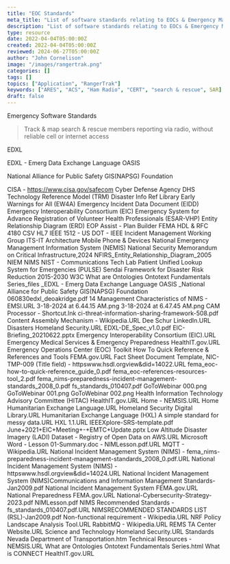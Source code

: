 ```yaml
---
title: "EOC Standards"
meta_title: "List of software standards relating to EOCs & Emergency Management"
description: "List of software standards relating to EOCs & Emergency Management"
type: resource
date: 2022-04-04T05:00:00Z
created: 2022-04-04T05:00:00Z
reviewed: 2024-06-27T05:00:00Z
author: "John Cornelison"
image: "/images/rangertrak.png"
categories: []
tags: []
topics: ["Application", "RangerTrak"]
keywords: ["ARES", "ACS", "Ham Radio", "CERT", "search & rescue", SAR]
draft: false
---
```


Emergency Software Standards

> Track & map search & rescue members reporting via radio, without reliable cell or internet access

EDXL

EDXL - Emerg Data Exchange Language OASIS

National Alliance for Public Safety GIS(NAPSG) Foundation

CISA - https://www.cisa.gov/safecom Cyber Defense Agency
DHS Technology Reference Model (TRM)
Disaster Info Ref Library
Early Warnings for All (EW4A)
Emergency Incident Data Document (EIDD)
Emergency Interoperability Consortium (EIC)
Emergency System for Advance Registration of Volunteer Health Professionals (ESAR-VHP)
Entity Relationship Diagram (ERD)
EOP Assist - Plan Builder
FEMA
HDL & RFC 4180 CSV
HL7
IEEE 1512 - US DOT - IEEE Incident Management Working Group
ITS-IT Architecture
Mobile Phone & Devices
National Emergency Management Information System (NEMIS)
National Security Memorandum on Critical Infrastructure,2024
NFIRS_Entity_Relationship_Diagram_2005
NIEM
NIMS
NIST - Communications Tech Lab
Patient Unified Lookup System for Emergencies (PULSE)
Sendai Framework for Disaster Risk Reduction 2015-2030
W3C
What are Ontologies Ontotext Fundamentals Series_files
\_EDXL - Emerg Data Exchange Language OASIS
\_National Alliance for Public Safety GIS(NAPSG) Foundation
060830edxl_deoakridge.pdf
14 Management Characteristics of NIMS - EMSI.URL
3-18-2024 at 6.44.15 AM.png
3-18-2024 at 6.47.45 AM.png
CAM Processor - Shortcut.lnk
ci-threat-information-sharing-framework-508.pdf
Content Assembly Mechanism - Wikipedia.URL
Dee Schur LinkedIn.URL
Disasters Homeland Security.URL
EDXL-DE_Spec_v1.0.pdf
EIC-Briefing_20210622.pptx
Emergency Interoperability Consortium (EIC).URL
Emergency Medical Services & Emergency Preparedness HealthIT.gov.URL
Emergency Operations Center (EOC) Toolkit How To Quick Reference & References and Tools FEMA.gov.URL
Fact Sheet Document Template, NIC-TMP-009 (Title field) - httpswww.hsdl.orgview&did=14022.URL
fema_eoc-how-to-quick-reference_guide_0.pdf
fema_eoc-references-resources-tool_2.pdf
fema_nims-preparedness-incident-management-standards_2008_0.pdf
fs_standards_010407.pdf
GoToWebinar 000.png
GoToWebinar 001.png
GoToWebinar 002.png
Health Information Technology Advisory Committee (HITAC) HealthIT.gov.URL
Home - NEMSIS.URL
Home Humanitarian Exchange Language.URL
Homeland Security Digital Library.URL
Humanitarian Exchange Language (HXL) A simple standard for messy data.URL
HXL 1.1.URL
IEEEXplore-SRS-template.pdf
June+2021+EIC+Meeting+-+EMTC+Update.pptx
Low Altitude Disaster Imagery (LADI) Dataset - Registry of Open Data on AWS.URL
Microsoft Word - Lesson 01-Summary.doc - NIMLesson.pdf.URL
MQTT - Wikipedia.URL
National Incident Management System (NIMS) - fema_nims-preparedness-incident-management-standards_2008_0.pdf.URL
National Incident Management System (NIMS) - httpswww.hsdl.orgview&did=14024.URL
National Incident Management System (NIMS)Communications and Information Management Standards-Jan2009.pdf
National Incident Management System FEMA.gov.URL
National Preparedness FEMA.gov.URL
National-Cybersecurity-Strategy-2023.pdf
NIMLesson.pdf
NIMS Recommended Standards - fs_standards_010407.pdf.URL
NIMSRECOMMENDED STANDARDS LIST (RSL)-Jan2009.pdf
Non-functional requirement - Wikipedia.URL
NRF Policy Landscape Analysis Tool.URL
RabbitMQ - Wikipedia.URL
REMS TA Center Website.URL
Science and Technology Homeland Security.URL
Standards Nevada Department of Transportation.htm
Technical Resources - NEMSIS.URL
What are Ontologies Ontotext Fundamentals Series.html
What is CONNECT HealthIT.gov.URL
